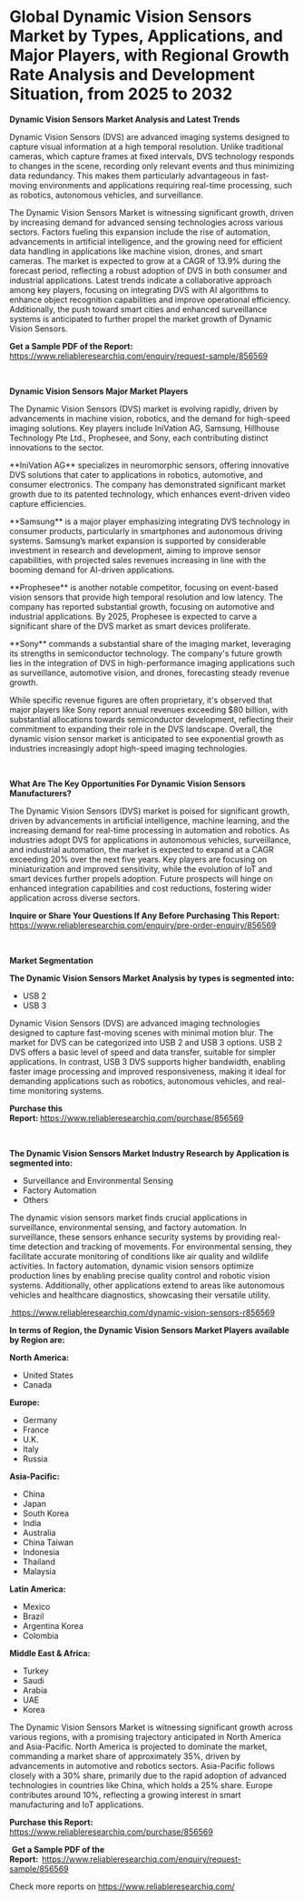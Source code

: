 <p><h1>Global Dynamic Vision Sensors Market by Types, Applications, and Major Players, with Regional Growth Rate Analysis and Development Situation, from 2025 to 2032</h1></p><p><strong>Dynamic Vision Sensors Market Analysis and Latest Trends</strong></p>
<p><p>Dynamic Vision Sensors (DVS) are advanced imaging systems designed to capture visual information at a high temporal resolution. Unlike traditional cameras, which capture frames at fixed intervals, DVS technology responds to changes in the scene, recording only relevant events and thus minimizing data redundancy. This makes them particularly advantageous in fast-moving environments and applications requiring real-time processing, such as robotics, autonomous vehicles, and surveillance.</p><p>The Dynamic Vision Sensors Market is witnessing significant growth, driven by increasing demand for advanced sensing technologies across various sectors. Factors fueling this expansion include the rise of automation, advancements in artificial intelligence, and the growing need for efficient data handling in applications like machine vision, drones, and smart cameras. The market is expected to grow at a CAGR of 13.9% during the forecast period, reflecting a robust adoption of DVS in both consumer and industrial applications. Latest trends indicate a collaborative approach among key players, focusing on integrating DVS with AI algorithms to enhance object recognition capabilities and improve operational efficiency. Additionally, the push toward smart cities and enhanced surveillance systems is anticipated to further propel the market growth of Dynamic Vision Sensors.</p></p>
<p><strong>Get a Sample PDF of the Report:&nbsp;</strong> <a href="https://www.reliableresearchiq.com/enquiry/request-sample/856569?utm_campaign=2580&utm_medium=2&utm_source=Github&utm_content=ia&utm_term=06042025&utm_id=dynamic-vision-sensors">https://www.reliableresearchiq.com/enquiry/request-sample/856569</a></p>
<p>&nbsp;</p>
<p><strong>Dynamic Vision Sensors Major Market Players</strong></p>
<p><p>The Dynamic Vision Sensors (DVS) market is evolving rapidly, driven by advancements in machine vision, robotics, and the demand for high-speed imaging solutions. Key players include IniVation AG, Samsung, Hillhouse Technology Pte Ltd., Prophesee, and Sony, each contributing distinct innovations to the sector.</p><p>**IniVation AG** specializes in neuromorphic sensors, offering innovative DVS solutions that cater to applications in robotics, automotive, and consumer electronics. The company has demonstrated significant market growth due to its patented technology, which enhances event-driven video capture efficiencies.</p><p>**Samsung** is a major player emphasizing integrating DVS technology in consumer products, particularly in smartphones and autonomous driving systems. Samsung’s market expansion is supported by considerable investment in research and development, aiming to improve sensor capabilities, with projected sales revenues increasing in line with the booming demand for AI-driven applications.</p><p>**Prophesee** is another notable competitor, focusing on event-based vision sensors that provide high temporal resolution and low latency. The company has reported substantial growth, focusing on automotive and industrial applications. By 2025, Prophesee is expected to carve a significant share of the DVS market as smart devices proliferate.</p><p>**Sony** commands a substantial share of the imaging market, leveraging its strengths in semiconductor technology. The company's future growth lies in the integration of DVS in high-performance imaging applications such as surveillance, automotive vision, and drones, forecasting steady revenue growth.</p><p>While specific revenue figures are often proprietary, it's observed that major players like Sony report annual revenues exceeding $80 billion, with substantial allocations towards semiconductor development, reflecting their commitment to expanding their role in the DVS landscape. Overall, the dynamic vision sensor market is anticipated to see exponential growth as industries increasingly adopt high-speed imaging technologies.</p></p>
<p>&nbsp;</p>
<p><strong>What Are The Key Opportunities For Dynamic Vision Sensors Manufacturers?</strong></p>
<p><p>The Dynamic Vision Sensors (DVS) market is poised for significant growth, driven by advancements in artificial intelligence, machine learning, and the increasing demand for real-time processing in automation and robotics. As industries adopt DVS for applications in autonomous vehicles, surveillance, and industrial automation, the market is expected to expand at a CAGR exceeding 20% over the next five years. Key players are focusing on miniaturization and improved sensitivity, while the evolution of IoT and smart devices further propels adoption. Future prospects will hinge on enhanced integration capabilities and cost reductions, fostering wider application across diverse sectors.</p></p>
<p><strong>Inquire or Share Your Questions If Any Before Purchasing This Report:</strong> <a href="https://www.reliableresearchiq.com/enquiry/pre-order-enquiry/856569?utm_campaign=2580&utm_medium=2&utm_source=Github&utm_content=ia&utm_term=06042025&utm_id=dynamic-vision-sensors">https://www.reliableresearchiq.com/enquiry/pre-order-enquiry/856569</a></p>
<p>&nbsp;</p>
<p><strong>Market Segmentation</strong></p>
<p><strong>The Dynamic Vision Sensors Market Analysis by types is segmented into:</strong></p>
<p><ul><li>USB 2</li><li>USB 3</li></ul></p>
<p><p>Dynamic Vision Sensors (DVS) are advanced imaging technologies designed to capture fast-moving scenes with minimal motion blur. The market for DVS can be categorized into USB 2 and USB 3 options. USB 2 DVS offers a basic level of speed and data transfer, suitable for simpler applications. In contrast, USB 3 DVS supports higher bandwidth, enabling faster image processing and improved responsiveness, making it ideal for demanding applications such as robotics, autonomous vehicles, and real-time monitoring systems.</p></p>
<p><strong>Purchase this Report:&nbsp;</strong><a href="https://www.reliableresearchiq.com/purchase/856569?utm_campaign=2580&utm_medium=2&utm_source=Github&utm_content=ia&utm_term=06042025&utm_id=dynamic-vision-sensors">https://www.reliableresearchiq.com/purchase/856569</a></p>
<p>&nbsp;</p>
<p><strong>The Dynamic Vision Sensors Market Industry Research by Application is segmented into:</strong></p>
<p><ul><li>Surveillance and Environmental Sensing</li><li>Factory Automation</li><li>Others</li></ul></p>
<p><p>The dynamic vision sensors market finds crucial applications in surveillance, environmental sensing, and factory automation. In surveillance, these sensors enhance security systems by providing real-time detection and tracking of movements. For environmental sensing, they facilitate accurate monitoring of conditions like air quality and wildlife activities. In factory automation, dynamic vision sensors optimize production lines by enabling precise quality control and robotic vision systems. Additionally, other applications extend to areas like autonomous vehicles and healthcare diagnostics, showcasing their versatile utility.</p></p>
<p><a href="https://www.reliableresearchiq.com/dynamic-vision-sensors-r856569?utm_campaign=2580&utm_medium=2&utm_source=Github&utm_content=ia&utm_term=06042025&utm_id=dynamic-vision-sensors">&nbsp;https://www.reliableresearchiq.com/dynamic-vision-sensors-r856569</a></p>
<p><strong>In terms of Region, the Dynamic Vision Sensors Market Players available by Region are:</strong></p>
<p>
    <p> <strong> North America: </strong>
        <ul>
            <li>United States</li>
            <li>Canada</li>
        </ul>
        </p> 
    <p> <strong> Europe: </strong>
        <ul>
            <li>Germany</li>
            <li>France</li>
            <li>U.K.</li>
            <li>Italy</li>
            <li>Russia</li>
        </ul>
        </p> 
    <p> <strong> Asia-Pacific: </strong>
        <ul>
            <li>China</li>
            <li>Japan</li>
            <li>South Korea</li>
            <li>India</li>
            <li>Australia</li>
            <li>China Taiwan</li>
            <li>Indonesia</li>
            <li>Thailand</li>
            <li>Malaysia</li>
        </ul>
        </p> 
    <p> <strong> Latin America: </strong>
        <ul>
            <li>Mexico</li>
            <li>Brazil</li>
            <li>Argentina Korea</li>
            <li>Colombia</li>
        </ul>
        </p> 
    <p> <strong> Middle East & Africa: </strong>
        <ul>
            <li>Turkey</li>
            <li>Saudi</li>
            <li>Arabia</li>
            <li>UAE</li>
            <li>Korea</li>
        </ul>
    </p>
    </p>
<p><p>The Dynamic Vision Sensors Market is witnessing significant growth across various regions, with a promising trajectory anticipated in North America and Asia-Pacific. North America is projected to dominate the market, commanding a market share of approximately 35%, driven by advancements in automotive and robotics sectors. Asia-Pacific follows closely with a 30% share, primarily due to the rapid adoption of advanced technologies in countries like China, which holds a 25% share. Europe contributes around 10%, reflecting a growing interest in smart manufacturing and IoT applications.</p></p>
<p><strong>Purchase this Report: </strong><a href="https://www.reliableresearchiq.com/purchase/856569?utm_campaign=2580&utm_medium=2&utm_source=Github&utm_content=ia&utm_term=06042025&utm_id=dynamic-vision-sensors">https://www.reliableresearchiq.com/purchase/856569</a></p>
<p>&nbsp;<strong>Get a Sample PDF of the Report:&nbsp;&nbsp;</strong><a href="https://www.reliableresearchiq.com/enquiry/request-sample/856569?utm_campaign=2580&utm_medium=2&utm_source=Github&utm_content=ia&utm_term=06042025&utm_id=dynamic-vision-sensors">https://www.reliableresearchiq.com/enquiry/request-sample/856569</a></p>
<p><strong></strong></p>
<p>Check more reports on <a href="https://www.reliableresearchiq.com/?utm_campaign=2580&utm_medium=2&utm_source=Github&utm_content=ia&utm_term=06042025&utm_id=dynamic-vision-sensors">https://www.reliableresearchiq.com/</a></p>